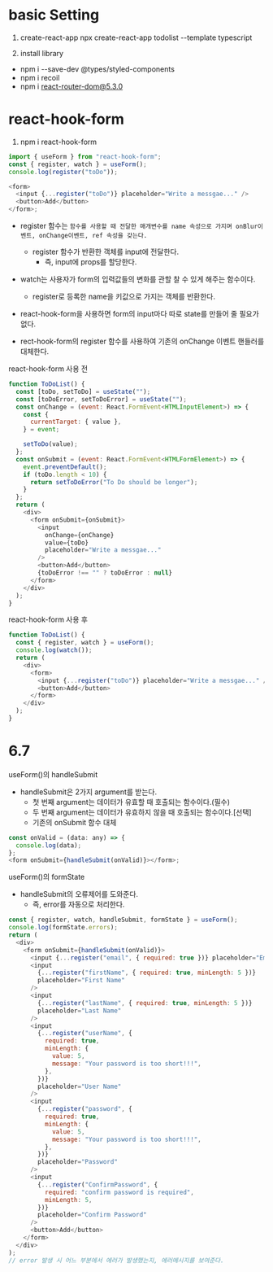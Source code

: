 # basic Setting

1. create-react-app
   npx create-react-app todolist --template typescript

2. install library

- npm i --save-dev @types/styled-components
- npm i recoil
- npm i react-router-dom@5.3.0

# react-hook-form

1. npm i react-hook-form

```js
import { useForm } from "react-hook-form";
const { register, watch } = useForm();
console.log(register("toDo"));

<form>
  <input {...register("toDo")} placeholder="Write a messgae..." />
  <button>Add</button>
</form>;
```

- register 함수는 `함수를 사용할 때 전달한 매개변수를 name 속성으로 가지며 onBlur이벤트, onChange이벤트, ref 속성을 갖는다.`
  - register 함수가 반환한 객체를 input에 전달한다.
    - 즉, input에 props를 할당한다.
- watch는 사용자가 form의 입력값들의 변화를 관할 찰 수 있게 해주는 함수이다.
  - register로 등록한 name을 키값으로 가지는 객체를 반환한다.
- react-hook-form을 사용하면 form의 input마다 따로 state를 만들어 줄 필요가 없다.

- rect-hook-form의 register 함수를 사용하여 기존의 onChange 이벤트 핸들러를 대체한다.

react-hook-form 사용 전

```js
function ToDoList() {
  const [toDo, setToDo] = useState("");
  const [toDoError, setToDoError] = useState("");
  const onChange = (event: React.FormEvent<HTMLInputElement>) => {
    const {
      currentTarget: { value },
    } = event;

    setToDo(value);
  };
  const onSubmit = (event: React.FormEvent<HTMLFormElement>) => {
    event.preventDefault();
    if (toDo.length < 10) {
      return setToDoError("To Do should be longer");
    }
  };
  return (
    <div>
      <form onSubmit={onSubmit}>
        <input
          onChange={onChange}
          value={toDo}
          placeholder="Write a messgae..."
        />
        <button>Add</button>
        {toDoError !== "" ? toDoError : null}
      </form>
    </div>
  );
}
```

react-hook-form 사용 후

```js
function ToDoList() {
  const { register, watch } = useForm();
  console.log(watch());
  return (
    <div>
      <form>
        <input {...register("toDo")} placeholder="Write a messgae..." />
        <button>Add</button>
      </form>
    </div>
  );
}
```

# 6.7

useForm()의 handleSubmit

- handleSubmit은 2가지 argument를 받는다.
  - 첫 번째 argument는 데이터가 유효할 때 호출되는 함수이다.(필수)
  - 두 번째 argument는 데이터가 유효하지 않을 때 호출되는 함수이다.[선택]
  - 기존의 onSubmit 함수 대체

```js
const onValid = (data: any) => {
  console.log(data);
};
<form onSubmit={handleSubmit(onValid)}></form>;
```

useForm()의 formState

- handleSubmit의 오류제어를 도와준다.
  - 즉, error를 자동으로 처리한다.

```js
const { register, watch, handleSubmit, formState } = useForm();
console.log(formState.errors);
return (
  <div>
    <form onSubmit={handleSubmit(onValid)}>
      <input {...register("email", { required: true })} placeholder="Email" />
      <input
        {...register("firstName", { required: true, minLength: 5 })}
        placeholder="First Name"
      />
      <input
        {...register("lastName", { required: true, minLength: 5 })}
        placeholder="Last Name"
      />
      <input
        {...register("userName", {
          required: true,
          minLength: {
            value: 5,
            message: "Your password is too short!!!",
          },
        })}
        placeholder="User Name"
      />
      <input
        {...register("password", {
          required: true,
          minLength: {
            value: 5,
            message: "Your password is too short!!!",
          },
        })}
        placeholder="Password"
      />
      <input
        {...register("ConfirmPassword", {
          required: "confirm password is required",
          minLength: 5,
        })}
        placeholder="Confirm Password"
      />
      <button>Add</button>
    </form>
  </div>
);
// error 발생 시 어느 부분에서 에러가 발생했는지, 에러메시지를 보여준다.
```
